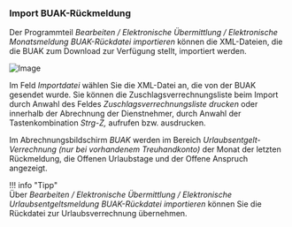### Import BUAK-Rückmeldung
    
Der Programmteil *Bearbeiten / Elektronische Übermittlung / Elektronische Monatsmeldung BUAK-Rückdatei importieren* können die XML-Dateien, die die BUAK zum Download zur Verfügung stellt, importiert werden.
    
![Image](<img/image487.png>)
        
Im Feld *Importdatei* wählen Sie die XML-Datei an, die von der BUAK     gesendet wurde. Sie können die Zuschlagsverrechnungsliste beim Import durch Anwahl des Feldes *Zuschlagsverrechnungsliste drucken* oder innerhalb der Abrechnung der Dienstnehmer, durch Anwahl der Tastenkombination *Strg-Z,* aufrufen bzw. ausdrucken.
    
Im Abrechnungsbildschirm *BUAK* werden im Bereich *Urlaubsentgelt-Verrechnung (nur bei vorhandenem Treuhandkonto)* der Monat der letzten Rückmeldung, die Offenen Urlaubstage und der Offene Anspruch angezeigt.
    
!!! info "Tipp"   
    Über *Bearbeiten / Elektronische Übermittlung / Elektronische Urlaubsentgeltsmeldung BUAK-Rückdatei importieren* können Sie die Rückdatei zur Urlaubsverrechnung übernehmen.